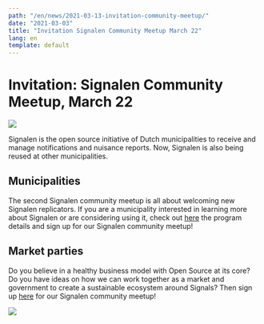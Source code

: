 ```yaml
---
path: "/en/news/2021-03-13-invitation-community-meetup/"
date: "2021-03-03"
title: "Invitation Signalen Community Meetup March 22"
lang: en
template: default
---
```


# Invitation: Signalen Community Meetup, March 22

![](https://i.imgur.com/i8WDdQb.png)

Signalen is the open source initiative of Dutch municipalities to receive and manage notifications and nuisance reports. Now, Signalen is also being reused at other municipalities.

## Municipalities

The second Signalen community meetup is all about welcoming new Signalen replicators. If you are a municipality interested in learning more about Signalen or are considering using it, check out [here](https://eventyay.com/e/12fbd0dc) the program details and sign up for our Signalen community meetup!

## Market parties

Do you believe in a healthy business model with Open Source at its core? Do you have ideas on how we can work together as a market and government to create a sustainable ecosystem around Signals? Then sign up [here](https://eventyay.com/e/12fbd0dc) for our Signalen community meetup!

![](https://i.imgur.com/X3chJeM.png)
